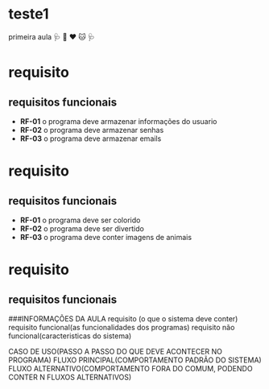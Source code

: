 # teste1
primeira aula
 :stethoscope: :dog: :heart:  :cat:  :stethoscope: 
# requisito
## requisitos funcionais
- **RF-01** o programa deve armazenar informações do usuario
- **RF-02** o programa deve armazenar senhas
- **RF-03** o programa deve armazenar emails
# requisito
## requisitos funcionais
- **RF-01** o programa deve ser colorido
- **RF-02** o programa deve ser divertido
- **RF-03** o programa deve conter imagens de animais

# requisito
## requisitos funcionais
###INFORMAÇÕES DA AULA
requisito (o que o sistema deve conter)
requisito funcional(as funcionalidades dos programas)
requisito não funcional(caracteristicas do sistema)

CASO DE USO(PASSO A PASSO DO QUE DEVE ACONTECER NO PROGRAMA)
FLUXO PRINCIPAL(COMPORTAMENTO PADRÃO DO SISTEMA)
FLUXO ALTERNATIVO(COMPORTAMENTO FORA DO COMUM, PODENDO CONTER N FLUXOS ALTERNATIVOS)

